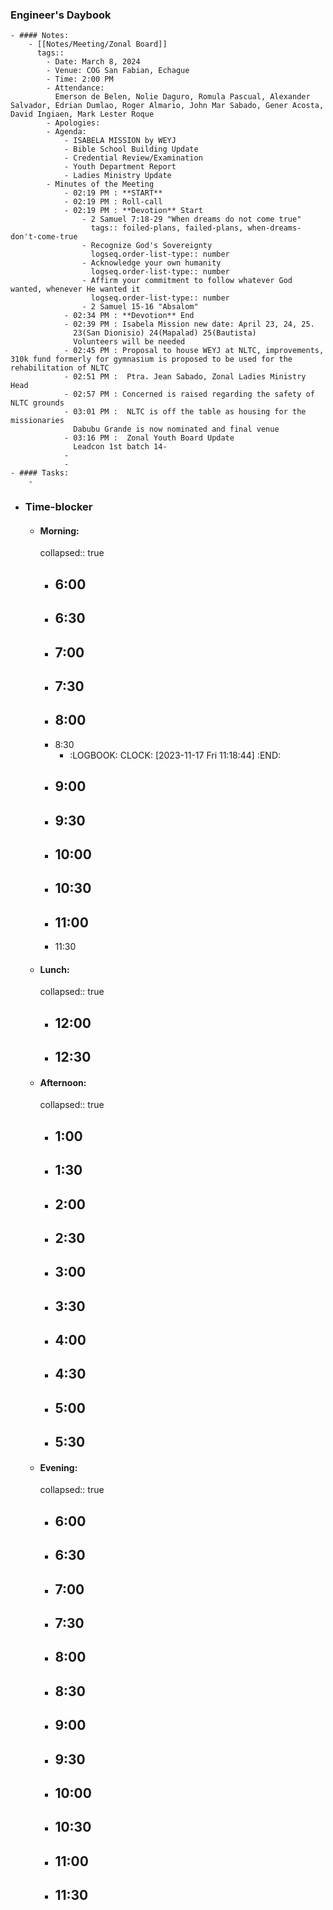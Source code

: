 ### Engineer's Daybook
	- #### Notes:
		- [[Notes/Meeting/Zonal Board]]
		  tags::
			- Date: March 8, 2024
			- Venue: COG San Fabian, Echague
			- Time: 2:00 PM
			- Attendance:
			  Emerson de Belen, Nolie Daguro, Romula Pascual, Alexander Salvador, Edrian Dumlao, Roger Almario, John Mar Sabado, Gener Acosta, David Ingiaen, Mark Lester Roque
			- Apologies:
			- Agenda:
				- ISABELA MISSION by WEYJ
				- Bible School Building Update
				- Credential Review/Examination
				- Youth Department Report
				- Ladies Ministry Update
			- Minutes of the Meeting
				- 02:19 PM : **START**
				- 02:19 PM : Roll-call
				- 02:19 PM : **Devotion** Start
					- 2 Samuel 7:18-29 "When dreams do not come true"
					  tags:: foiled-plans, failed-plans, when-dreams-don't-come-true
					- Recognize God's Sovereignty
					  logseq.order-list-type:: number
					- Acknowledge your own humanity
					  logseq.order-list-type:: number
					- Affirm your commitment to follow whatever God wanted, whenever He wanted it
					  logseq.order-list-type:: number
					- 2 Samuel 15-16 "Absalom"
				- 02:34 PM : **Devotion** End
				- 02:39 PM : Isabela Mission new date: April 23, 24, 25.
				  23(San Dionisio) 24(Mapalad) 25(Bautista)
				  Volunteers will be needed
				- 02:45 PM : Proposal to house WEYJ at NLTC, improvements, 310k fund formerly for gymnasium is proposed to be used for the rehabilitation of NLTC
				- 02:51 PM :  Ptra. Jean Sabado, Zonal Ladies Ministry Head
				- 02:57 PM : Concerned is raised regarding the safety of NLTC grounds
				- 03:01 PM :  NLTC is off the table as housing for the missionaries
				  Dabubu Grande is now nominated and final venue
				- 03:16 PM :  Zonal Youth Board Update
				  Leadcon 1st batch 14-
				-
				-
	- #### Tasks:
		-
- ### Time-blocker
	- #### Morning:
	  collapsed:: true
		- 6:00
			-
		- 6:30
			-
		- 7:00
			-
		- 7:30
			-
		- 8:00
			-
		- 8:30
			- :LOGBOOK:
			  CLOCK: [2023-11-17 Fri 11:18:44]
			  :END:
		- 9:00
			-
		- 9:30
			-
		- 10:00
			-
		- 10:30
			-
		- 11:00
			-
		- 11:30
	- #### Lunch:
	  collapsed:: true
		- 12:00
			-
		- 12:30
			-
	- #### Afternoon:
	  collapsed:: true
		- 1:00
			-
		- 1:30
			-
		- 2:00
			-
		- 2:30
			-
		- 3:00
			-
		- 3:30
			-
		- 4:00
			-
		- 4:30
			-
		- 5:00
			-
		- 5:30
			-
	- #### Evening:
	  collapsed:: true
		- 6:00
			-
		- 6:30
			-
		- 7:00
			-
		- 7:30
			-
		- 8:00
			-
		- 8:30
			-
		- 9:00
			-
		- 9:30
			-
		- 10:00
			-
		- 10:30
			-
		- 11:00
			-
		- 11:30
			-